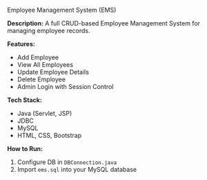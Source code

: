 Employee Management System (EMS)

**Description:**
A full CRUD-based Employee Management System for managing employee records.

**Features:**

* Add Employee
* View All Employees
* Update Employee Details
* Delete Employee
* Admin Login with Session Control

**Tech Stack:**

* Java (Servlet, JSP)
* JDBC
* MySQL
* HTML, CSS, Bootstrap

**How to Run:**

1. Configure DB in `DBConnection.java`
2. Import `ems.sql` into your MySQL database
